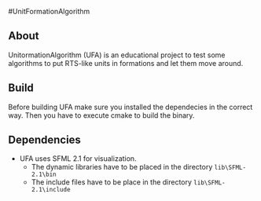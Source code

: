 #UnitFormationAlgorithm

## About

UnitormationAlgorithm (UFA) is an educational project to test some algorithms to put RTS-like
units in formations and let them move around.

## Build

Before building UFA make sure you installed the dependecies in the correct way. Then you have
to execute cmake to build the binary.

## Dependencies

* UFA uses SFML 2.1 for visualization.
  * The dynamic libraries have to be placed in the directory ```lib\SFML-2.1\bin```
  * The include files have to be place in the directory ```lib\SFML-2.1\include```
